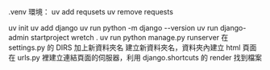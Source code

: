 .venv 環境：
uv add requsets
uv remove requests

uv init
uv add django
uv run python -m django --version
uv run django-admin startproject wretch .
uv run python manage.py runserver
在 settings.py 的 DIRS 加上新資料夾名
建立新資料夾名，資料夾內建立 html 頁面
在 urls.py 裡建立連結頁面的伺服器，利用 django.shortcuts 的 render 找到檔案

